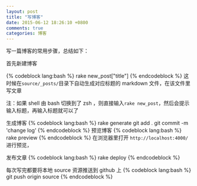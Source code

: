 ```yaml
---
layout: post
title: "写博客"
date: 2015-06-12 18:26:10 +0800
comments: true
categories: 博客
---
```

写一篇博客的常用步骤，总结如下：

首先新建博客

{% codeblock lang:bash  %}
rake new_post["title"]
{% endcodeblock %}
这时候在`source/_posts/`目录下自动生成对应标题的 markdown 文件，在该文件里写文章

注：如果 shell 由 bash 切换到了 zsh ，则直接输入`rake new_post`，然后会提示输入标题，再输入标题就可以了
<!--more-->
生成博客
{% codeblock lang:bash  %}
rake generate
git add . 
git commit -m 'change log'
{% endcodeblock %}
预览博客
{% codeblock lang:bash  %}
rake preview
{% endcodeblock %}
在浏览器里打开 `http://localhost:4000/` 进行预览，

发布文章
{% codeblock lang:bash  %}
rake deploy
{% endcodeblock %}

每次写完都要将本地 source 资源推送到 github 上
{% codeblock lang:bash  %}
git push origin source
{% endcodeblock %}